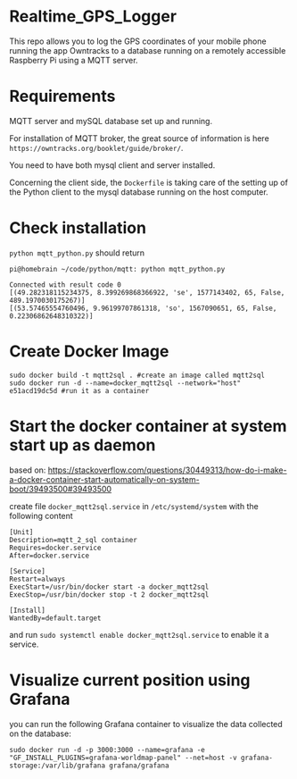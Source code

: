 # Realtime_GPS_Logger
This repo allows you to log the GPS coordinates of your mobile phone running the app Owntracks to a database running on a remotely accessible Raspberry Pi using a MQTT server. 

# Requirements

MQTT server and mySQL database set up and running.

For installation of MQTT broker, the great source of information is here `https://owntracks.org/booklet/guide/broker/`.

You need to have both mysql client and server installed.

Concerning the client side, the `Dockerfile` is taking care of the setting up of the Python client to the mysql database running on the host computer. 

# Check installation
`python mqtt_python.py` should return

```
pi@homebrain ~/code/python/mqtt: python mqtt_python.py        

Connected with result code 0
[(49.282318115234375, 8.399269868366922, 'se', 1577143402, 65, False, 489.1970030175267)]
[(53.57465554760496, 9.96199707861318, 'so', 1567090651, 65, False, 0.22306862648310322)]
```

# Create Docker Image

```
sudo docker build -t mqtt2sql . #create an image called mqtt2sql
sudo docker run -d --name=docker_mqtt2sql --network="host" e51acd19dc5d #run it as a container
```

# Start the docker container at system start up as daemon

based on:
https://stackoverflow.com/questions/30449313/how-do-i-make-a-docker-container-start-automatically-on-system-boot/39493500#39493500

create file `docker_mqtt2sql.service` in `/etc/systemd/system` with the following content 

```
[Unit]
Description=mqtt_2_sql container
Requires=docker.service
After=docker.service

[Service]
Restart=always
ExecStart=/usr/bin/docker start -a docker_mqtt2sql
ExecStop=/usr/bin/docker stop -t 2 docker_mqtt2sql

[Install]
WantedBy=default.target
```

and run `sudo systemctl enable docker_mqtt2sql.service` to enable it a service.

# Visualize current position using Grafana

you can run the following Grafana container to visualize the data collected on the database:

`sudo docker run -d -p 3000:3000 --name=grafana -e "GF_INSTALL_PLUGINS=grafana-worldmap-panel" --net=host -v grafana-storage:/var/lib/grafana grafana/grafana`
